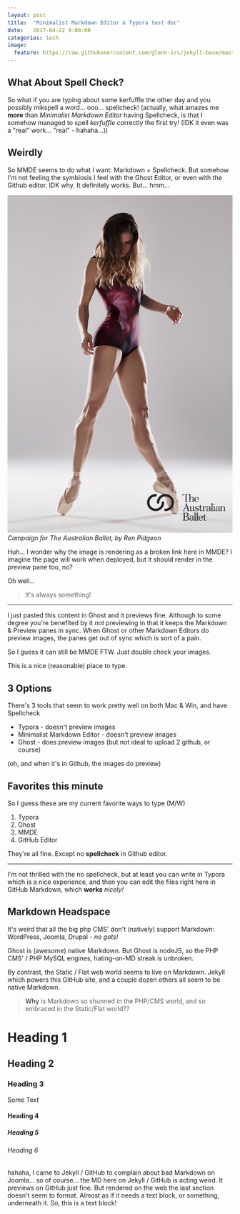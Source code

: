 ```yaml
---
layout: post
title:  "Minimalist Markdown Editor & Typora test doc"
date:   2017-04-22 9:00:00
categories: tech
image:
  feature: https://raw.githubusercontent.com/glenn-irs/jekyll-base/master/_images/dance/Campaign%20for%20The%20Australian%20Ballet%2C%202015%20by%20Ren%20Pidgeon.jpg
---
```




## What About Spell Check?
So what if you are typing about some kerfuffle the other day and you possibly mikspell a word... ooo... spellcheck! (actually, what amazes me **more** than *Minimalist Markdown Editor* having Spellcheck, is that I somehow managed to spell *kerfuffle* correctly the first try! (IDK it even was a "real" work... "real" - hahaha...))

## Weirdly
So MMDE seems to do what I want: Markdown + Spellcheck. But somehow I'm not feeling the symbiosis I feel with the Ghost Editor, or even with the Github editor. IDK why. It definitely works. But... hmm...

![Australian Ballet photo](https://raw.githubusercontent.com/glenn-irs/jekyll-base/master/_images/dance/Campaign%20for%20The%20Australian%20Ballet%2C%202015%20by%20Ren%20Pidgeon.jpg)
*Campaign for The Australian Ballet, by Ren Pidgeon*

Huh... I wonder why the image is rendering as a broken link here in MMDE? I imagine the page will work when deployed, but it should render in the preview pane too, no?

Oh well...

> It's always something!

---

I just pasted this content in Ghost and it previews fine. Although to some degree you're benefited by it *not* previewing in that it keeps the Markdown & Preview panes in sync. When Ghost or other Markdown Editors do preview images, the panes get out of sync which is sort of a pain.

So I guess it can still be MMDE FTW. Just double check your images.

This is a nice (reasonable) place to type.

## 3 Options

There's 3 tools that seem to work pretty well on both Mac & Win, and have Spellcheck



* Typora - doesn't preview images
* Minimalist Markdown Editor - doesn't preview images
* Ghost - does preview images (but not ideal to upload 2 github, or course)

(oh, and when it's in Github, the images do preview)

## Favorites this minute
So I guess these are my current favorite ways to type (M/W)

1. Typora
1. Ghost
1. MMDE
1. GitHub Editor

They're all fine. Except no **spellcheck** in Github editor.

---

I'm not thrilled with the no spellcheck, but at least you can write in Typora which is a nice experience, and then you can edit the files right here in GitHub Markdown, which **works** *nicely!*

<a id="md"> </a>

## Markdown Headspace  
It's weird that all the big php CMS' don't (natively) support Markdown: WordPress, Joomla, Drupal - *no gots!*

Ghost is (awesome) native Markdown. But Ghost is nodeJS, so the PHP CMS' / PHP MySQL engines, hating-on-MD streak is unbroken. 

By contrast, the Static / Flat web world seems to live on Markdown. Jekyll which powers this GitHub site, and a couple dozen others all seem to be native Markdown.

> **Why** is Markdown so shunned in the PHP/CMS world, and so embraced in the Static/Flat world??

# Heading 1
## Heading 2
### Heading 3
Some Text
#### Heading 4
##### Heading 5
###### Heading 6

hahaha, I came to Jekyll / GitHub to complain about bad Markdown on Joomla... so of course... the MD here on Jekyll / GitHub is acting weird. It previews on GitHub just fine. But rendered on the web the last section doesn't seem to format. Almost as if it needs a text block, or something, underneath it. So, this is a text block!
